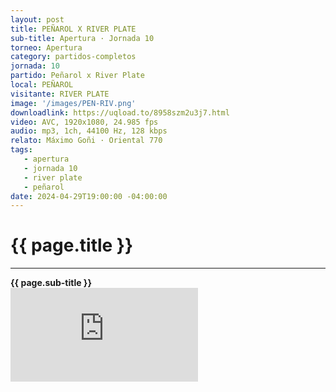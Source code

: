 ```yaml
---
layout: post
title: PEÑAROL X RIVER PLATE
sub-title: Apertura · Jornada 10
torneo: Apertura
category: partidos-completos
jornada: 10
partido: Peñarol x River Plate
local: PEÑAROL
visitante: RIVER PLATE
image: '/images/PEN-RIV.png'
downloadlink: https://uqload.to/8958szm2u3j7.html
video: AVC, 1920x1080, 24.985 fps
audio: mp3, 1ch, 44100 Hz, 128 kbps
relato: Máximo Goñi · Oriental 770
tags:
   - apertura
   - jornada 10
   - river plate
   - peñarol
date: 2024-04-29T19:00:00 -04:00:00
---
```


<div class="mt-5 mb-4 dyuthi_regular"> 
    <h1 class="text-success kustom_culture"> 
                {{ page.title }} 
    </h1>
    <hr> 
    <strong>{{ page.sub-title }}</strong>
    
</div>
<div class="container-fluid w-100 h-100 border-0" style="padding: 0;">
    <iframe class="position-relative w-100 h-100 border-0" src="https://uqload.to/embed-8958szm2u3j7.html" frameborder=0 marginwidth=0 marginheight=0 scrolling=NO allowfullscreen style="padding: 0;margin: 0;"></iframe> 
</div>


